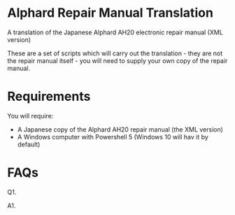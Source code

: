 # Alphard Repair Manual Translation
A translation of the Japanese Alphard AH20 electronic repair manual (XML version)

These are a set of scripts which will carry out the translation - they are not the repair manual itself - you will need to supply your own copy of the repair manual.

# Requirements
You will require:
- A Japanese copy of the Alphard AH20 repair manual (the XML version)
- A Windows computer with Powershell 5 (Windows 10 will hav it by default)




# FAQs
Q1. 

A1. 
